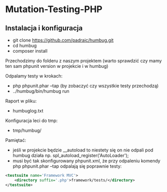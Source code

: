 # Mutation-Testing-PHP

## Instalacja i konfiguracja

- git clone https://github.com/padraic/humbug.git
- cd humbug
- composer install

Przechodzimy do folderu z naszym projektem 
(warto sprawdzić czy mamy ten sam phpunit version w projekcie i w humbug)

Odpalamy testy w krokach: 
- php phpunit.phar –tap (by zobaczyć czy wszystkie testy przechodzą)
- ../humbug/bin/humbug run

Raport w pliku:
- humbuglog.txt

Konfiguracja leci do tmp:
- tmp/humbug/

Pamiętać:
- jeśli w projekcie będzie __autoload to niestety się on nie odpali pod humbug działa np. spl_autoload_register('AutoLoader');
- musi być tak skonfigurowany phpunit.xml, że przy odpaleniu komendy php phpunit.phar –tap odpalają się poprawnie testy:
```xml
<testsuite name='Framework MVC'>
    <directory suffix='.php'>framework/tests/</directory>
</testsuite>
```
